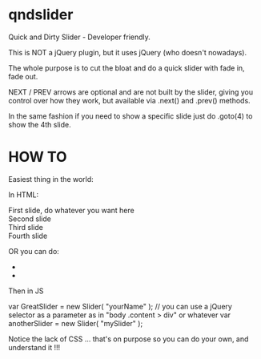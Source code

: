 qndslider
=========

Quick and Dirty Slider - Developer friendly.

This is NOT a jQuery plugin, but it uses jQuery (who doesn't nowadays).

The whole purpose is to cut the bloat and do a quick slider with fade in, fade out.

NEXT / PREV arrows are optional and are not built by the slider, giving you control over how they work, but available via .next() and .prev() methods.

In the same fashion if you need to show a specific slide just do .goto(4) to show the 4th slide.

HOW TO
======

Easiest thing in the world:

In HTML:

<div id="yourName">
  <div class="slide">First slide, do whatever you want here</div>
  <div class="slide">Second slide</div>
  <div class="slide">Third slide</div>
  <div class="slide">Fourth slide</div>
</div>

OR you can do:

<ul id="mySlider">
  <li class="slide"></li>
  <li class="slide"></li>
</ul>

Then in JS

var GreatSlider = new Slider( "yourName" );  // you can use a jQuery selector as a parameter as in "body .content > div" or whatever
var anotherSlider = new Slider( "mySlider" );

Notice the lack of CSS ... that's on purpose so you can do your own, and understand it !!!
